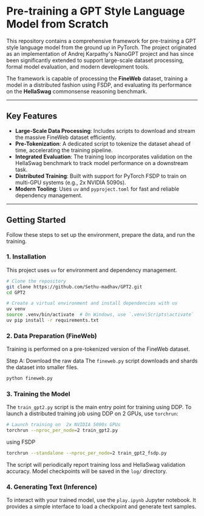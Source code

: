 # Pre-training a GPT Style Language Model from Scratch 

This repository contains a comprehensive framework for pre-training a GPT style language model from the ground up in PyTorch. The project originated as an implementation of Andrej Karpathy's NanoGPT project and has since been significantly extended to support large-scale dataset processing, formal model evaluation, and modern development tools.

The framework is capable of processing the **FineWeb** dataset, training a model in a distributed fashion using FSDP, and evaluating its performance on the **HellaSwag** commonsense reasoning benchmark.

***

## Key Features

* **Large-Scale Data Processing**: Includes scripts to download and stream the massive FineWeb dataset efficiently.
* **Pre-Tokenization**: A dedicated script to tokenize the dataset ahead of time, accelerating the training pipeline.
* **Integrated Evaluation**: The training loop incorporates validation on the HellaSwag benchmark to track model performance on a downstream task.
* **Distributed Training**: Built with support for PyTorch FSDP to train on multi-GPU systems (e.g., 2x NVIDIA 5090s).
* **Modern Tooling**: Uses `uv` and `pyproject.toml` for fast and reliable dependency management.

***

## Getting Started

Follow these steps to set up the environment, prepare the data, and run the training.

### 1. Installation

This project uses `uv` for environment and dependency management.

```bash
# Clone the repository
git clone https://github.com/Sethu-madhav/GPT2.git
cd GPT2

# Create a virtual environment and install dependencies with uv
uv venv
source .venv/bin/activate  # On Windows, use `.venv\Scripts\activate`
uv pip install -r requirements.txt
```
### 2. Data Preparation (FineWeb)
Training is performed on a pre-tokenized version of the FineWeb dataset.

Step A: Download the raw data
The `fineweb.py` script downloads and shards the dataset into smaller files.

```bash
python fineweb.py
```

### 3. Training the Model
The `train_gpt2.py` script is the main entry point for training using DDP. To launch a distributed training job using DDP on 2 GPUs, use `torchrun`:
```bash
# Launch training on  2x NVIDIA 5090s GPUs
torchrun --nproc_per_node=2 train_gpt2.py
```

using FSDP 
```bash
torchrun --standalone --nproc_per_node=2 train_gpt2_fsdp.py
```

The script will periodically report training loss and HellaSwag validation accuracy. Model checkpoints will be saved in the `log/` directory.

### 4. Generating Text (Inference)
To interact with your trained model, use the `play.ipynb` Jupyter notebook. It provides a simple interface to load a checkpoint and generate text samples.






